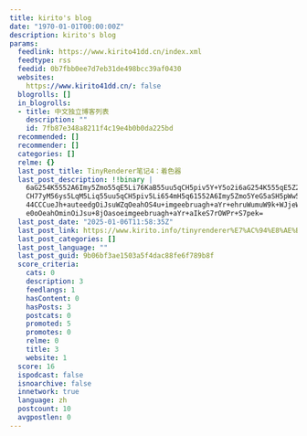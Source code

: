 ```yaml
---
title: kirito's blog
date: "1970-01-01T00:00:00Z"
description: kirito's blog
params:
  feedlink: https://www.kirito41dd.cn/index.xml
  feedtype: rss
  feedid: 0b7fbb0ee7d7eb31de498bcc39af0430
  websites:
    https://www.kirito41dd.cn/: false
  blogrolls: []
  in_blogrolls:
  - title: 中文独立博客列表
    description: ""
    id: 7fb87e348a8211f4c19e4b0b0da225bd
  recommended: []
  recommender: []
  categories: []
  relme: {}
  last_post_title: TinyRenderer笔记4：着色器
  last_post_description: !!binary |
    6aG254K5552A6Imy5Zmo55qE5Li76KaB55uu5qCH5piv5Y+Y5o2i6aG254K555qE5Z2Q5q
    CH77yM56ys5LqM5Liq55uu5qCH5piv5Li654mH5q61552A6Imy5Zmo5YeG5aSH5pWw5o2u
    44CCCueJh+auteedgOiJsuWZqOeahOS4u+imgeebruagh+aYr+ehruWumuW9k+WJjeWDj+
    e0oOeahOminOiJsu+8jOasoeimgeebruagh+aYr+aIkeS7rOWPr+S7pek=
  last_post_date: "2025-01-06T11:58:35Z"
  last_post_link: https://www.kirito.info/tinyrenderer%E7%AC%94%E8%AE%B04%E7%9D%80%E8%89%B2%E5%99%A8/
  last_post_categories: []
  last_post_language: ""
  last_post_guid: 9b06bf3ae1503a5f4dac88fe6f789b8f
  score_criteria:
    cats: 0
    description: 3
    feedlangs: 1
    hasContent: 0
    hasPosts: 3
    postcats: 0
    promoted: 5
    promotes: 0
    relme: 0
    title: 3
    website: 1
  score: 16
  ispodcast: false
  isnoarchive: false
  innetwork: true
  language: zh
  postcount: 10
  avgpostlen: 0
---
```

